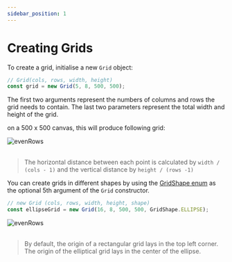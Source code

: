 ```yaml
---
sidebar_position: 1
---
```


# Creating Grids

To create a grid, initialise a new `Grid` object:

```js
// Grid(cols, rows, width, height)
const grid = new Grid(5, 8, 500, 500);
```

The first two arguments represent the numbers of columns and rows the grid needs to contain. The last two parameters represent the total width and height of the grid.

on a 500 x 500 canvas, this will produce following grid:

![evenRows](/creating-grid.png)
<br/><br/>

> The horizontal distance between each point is calculated by `width / (cols - 1)` and the vertical distance by `height / (rows -1)`

You can create grids in different shapes by using the [GridShape enum](API#gridshape) as the optional 5th argument of the `Grid` constructor.

```ts
// new Grid (cols, rows, width, height, shape)
const ellipseGrid = new Grid(16, 8, 500, 500, GridShape.ELLIPSE);
```

![evenRows](/ellipse-grid.png)
<br/><br/>

> By default, the origin of a rectangular grid lays in the top left corner. The origin of the elliptical grid lays in the center of the ellipse.
